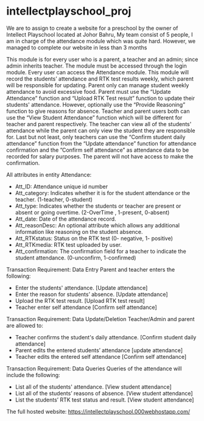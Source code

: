 # intellectplayschool_proj

We are to assign to create a website for a preschool by the owner of Intellect Playschool located at Johor Bahru, 
My team consist of 5 people, I am in charge of the attendance module which was quite hard. However, we managed to complete our website in less than 3 months 

This module is for every user who is a parent, a teacher and an admin; since admin inherits teacher. The module must be accessed through the login module. Every user can access the Attendance module. This module will record the students’ attendance and RTK test results weekly, which parent will be responsible for updating. Parent only can manage student weekly attendance to avoid excessive food. Parent must use the “Update Attendance” function and “Upload RTK Test result” function to update their students' attendance. However, optionally use the “Provide Reasoning” function to give reasons for absence. Teacher and parent users both can use the “View Student Attendance” function which will be different for teacher and parent respectively. The teacher can view all of the students' attendance while the parent can only view the student they are responsible for. Last but not least, only teachers can use the “Confirm student daily attendance” function from the “Update attendance” function for attendance confirmation and the ”Confirm self attendance” as attendance data to be recorded for salary purposes. The parent will not have access to make the confirmation.

All attributes in entity Attendance: 
- Att_ID: Attendance unique id number
- Att_category: Indicates whether it is for the student attendance or the teacher. (1-teacher, 0-student)
- Att_type: Indicates whether the students or teacher are present or absent or going overtime. (2-OverTime , 1-present, 0-absent)
- Att_date: Date of the attendance record.
- Att_reasonDesc: An optional attribute which allows any additional information like reasoning on the student absence.
- Att_RTKstatus: Status on the RTK test (0- negative, 1- positive)
- Att_RTKmedia: RTK test uploaded by user.
- Att_confirmation: The confirmation field for a teacher to indicate the student attendance. (0-unconfirm, 1-confirmed)

Transaction Requirement: Data Entry
Parent and teacher enters the following:
- Enter the students' attendance. [Update attendance]
- Enter the reason for students’ absence. [Update attendance]
- Upload the RTK test result. [Upload RTK test result]
- Teacher enter self attendance [Confirm self attendance]

Transaction Requirement: Data Update/Deletion
Teacher/Admin and parent are allowed to:
- Teacher confirms the student's daily attendance. [Confirm student daily attendance]
- Parent edits the entered students’ attendance [update attendance]
- Teacher edits the entered self attendance [Confirm self attendance]

Transaction Requirement: Data Queries
Queries of the attendance will include the following:
- List all of the students' attendance. [View student attendance]
- List all of the students’ reasons of absence. [View student attendance]
- List the students’ RTK test status and result. [View student attendance]

The full hosted website: https://intellectplayschool.000webhostapp.com/

